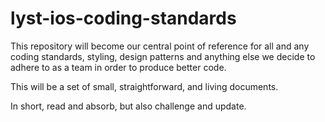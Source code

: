 # lyst-ios-coding-standards

This repository will become our central point of reference for all and any coding standards, styling, design patterns and anything else we decide to adhere to as a team in order to produce better code.

This will be a set of small, straightforward, and living documents. 

In short, read and absorb, but also challenge and update.

